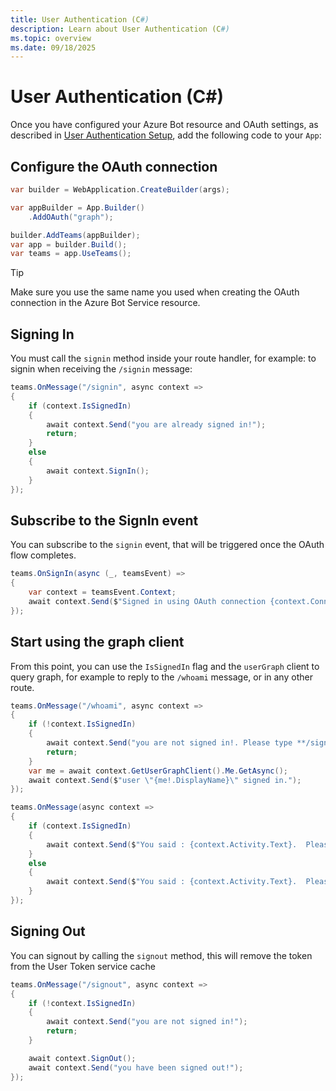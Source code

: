 ```yaml
---
title: User Authentication (C#)
description: Learn about User Authentication (C#)
ms.topic: overview
ms.date: 09/18/2025
---
```


# User Authentication (C#)

Once you have configured your Azure Bot resource and OAuth settings, as described in [User Authentication Setup](~/teams/user-authentication/sso-setup.md), add the following code to your `App`:


## Configure the OAuth connection

```cs
var builder = WebApplication.CreateBuilder(args);

var appBuilder = App.Builder()
    .AddOAuth("graph");

builder.AddTeams(appBuilder);
var app = builder.Build();
var teams = app.UseTeams();
```
> [!TIP]
> Make sure you use the same name you used when creating the OAuth connection in the Azure Bot Service resource.

## Signing In

You must call the `signin` method inside your route handler, for example: to signin when receiving the `/signin` message:

```cs
teams.OnMessage("/signin", async context =>
{
    if (context.IsSignedIn)
    {
        await context.Send("you are already signed in!");
        return;
    }
    else
    {
        await context.SignIn();
    }
});
```

## Subscribe to the SignIn event

You can subscribe to the `signin` event, that will be triggered once the OAuth flow completes.

```cs
teams.OnSignIn(async (_, teamsEvent) =>
{
    var context = teamsEvent.Context;
    await context.Send($"Signed in using OAuth connection {context.ConnectionName}. Please type **/whoami** to see your profile or **/signout** to sign out.");
});
```

## Start using the graph client

From this point, you can use the `IsSignedIn` flag and the `userGraph` client to query graph, for example to reply to the `/whoami` message, or in any other route.

```cs
teams.OnMessage("/whoami", async context =>
{
    if (!context.IsSignedIn)
    {
        await context.Send("you are not signed in!. Please type **/signin** to sign in");
        return;
    }
    var me = await context.GetUserGraphClient().Me.GetAsync();
    await context.Send($"user \"{me!.DisplayName}\" signed in.");
});

teams.OnMessage(async context =>
{
    if (context.IsSignedIn)
    {
        await context.Send($"You said : {context.Activity.Text}.  Please type **/whoami** to see your profile or **/signout** to sign out.");
    }
    else
    {
        await context.Send($"You said : {context.Activity.Text}.  Please type **/signin** to sign in.");
    }
});
```

## Signing Out

You can signout by calling the `signout` method, this will remove the token from the User Token service cache

```cs
teams.OnMessage("/signout", async context =>
{
    if (!context.IsSignedIn)
    {
        await context.Send("you are not signed in!");
        return;
    }

    await context.SignOut();
    await context.Send("you have been signed out!");
});
```
